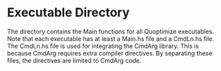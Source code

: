 # Executable Directory

The directory contains the Main functions for all Quoptimize executables.
Note that each executable has at least a Main.hs file and a CmdLn.hs file.
The CmdLn.hs file is used for integrating the CmdArg library.
This is because CmdArg requires extra compiler directives.
By separating these files, the directives are limited to CmdArg code.
